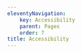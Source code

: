 ```yaml
---
eleventyNavigation:
    key: Accessibility
    parent: Pages
    order: 7
title: Accessibility
---
```

